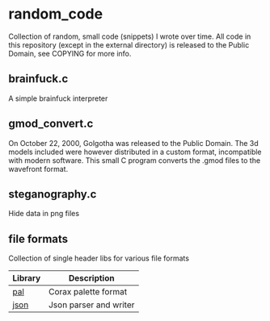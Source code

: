 # random_code

Collection of random, small code (snippets) I wrote over time. All code in this repository (except in the external directory) is released to the Public Domain, see COPYING for more info.

## brainfuck.c

A simple brainfuck interpreter

## gmod_convert.c

On October 22, 2000, Golgotha was released to the Public Domain. The 3d models included were however distributed in a custom format, incompatible with modern software. This small C program converts the .gmod files to the wavefront format.

## steganography.c

Hide data in png files

## file formats

Collection of single header libs for various file formats

|Library|Description|
|---|---|
|[pal](file_formats/pal.h)|Corax palette format|
|[json](file_formats/json.h)|Json parser and writer|
